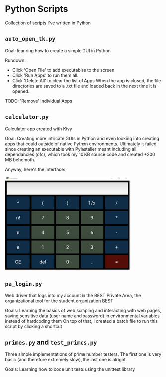 # Python Scripts
Collection of scripts I've written in Python

## `auto_open_tk.py`
Goal: leanring how to create a simple GUI in Python

Rundown:
* Click 'Open File' to add executables to the screen
* Click 'Run Apps' to run them all. 
* Click 'Delete All' to clear the list of Apps
When the app is closed, the file directories are saved to a .txt file and loaded back in the next time it is opened.

TODO: 'Remove' Individual Apps

## `calculator.py`
Calculator app created with Kivy

Goal: Creating more intricate GUIs in Python and even looking into creating apps that could outside of native Python environments. 
Ultimately it failed since creating an executable with PyInstaller meant including all dependancies (ofc), which took my 10 KB source code and created +200 MB behemoth.

Anyway, here's the interface:

<img src="./calculator/GUI.png" width="400" height="300">

## `pa_login.py`

Web driver that logs into my account in the BEST Private Area, the organizational tool for the student organization BEST

Goals: Learning the basics of web scraping and interacting with web pages, saving sensitive data (user name and password) in environmental variables instead of hardcoding them
On top of that, I created a batch file to run this script by clicking a shortcut

## `primes.py` and `test_primes.py`

Three simple implementations of prime number testers. The first one is very basic (and therefore extremely slow), the last one is alright

Goals: Learning how to code unit tests using the unittest library

